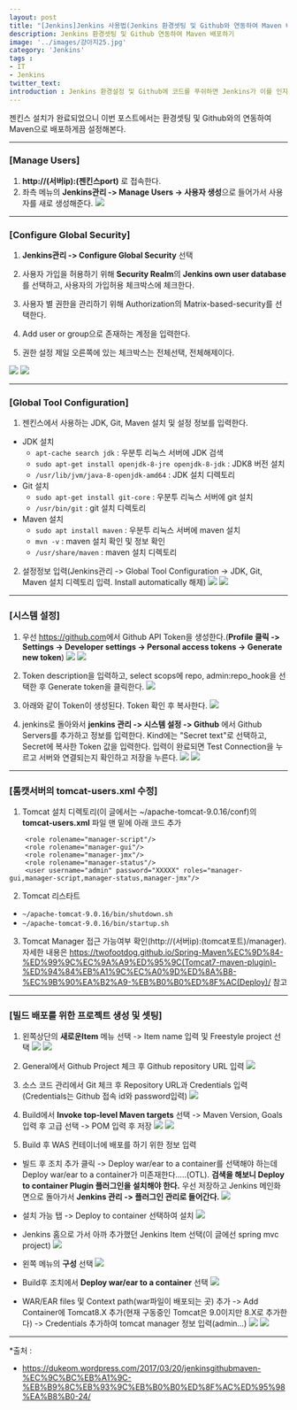 ```yaml
---
layout: post
title: "[Jenkins]Jenkins 사용법(Jenkins 환경셋팅 및 Github와 연동하여 Maven 배포하기)"
description: Jenkins 환경셋팅 및 Github 연동하여 Maven 배포하기
image: '../images/강아지25.jpg'
category: 'Jenkins'
tags : 
- IT
- Jenkins
twitter_text: 
introduction : Jenkins 환경설정 및 Github에 코드를 푸쉬하면 Jenkins가 이를 인지해서 자동으로 코드를 내려 받아서 Maven으로 배포하게끔 설정해보자.
---
```


젠킨스 설치가 완료되었으니 이번 포스트에서는 환경셋팅 및 Github와의 연동하여 Maven으로 배포하게끔 설정해본다.



_ _ _






### [Manage Users]

1) **http://(서버ip):(젠킨스port)** 로 접속한다.
2) 좌측 메뉴의 **Jenkins관리 -> Manage Users -> 사용자 생성**으로 들어가서 사용자를 새로 생성해준다.
![](../images/jenkins2_20190218_1.jpg)



_ _ _






### [Configure Global Security]

1) **Jenkins관리 -> Configure Global Security** 선택

2) 사용자 가입을 허용하기 위해 **Security Realm**의 **Jenkins own user database**를 선택하고, 사용자의 가입허용 체크박스에 체크한다.

3) 사용자 별 권한을 관리하기 위해 Authorization의 Matrix-based-security를 선택한다.

4) Add user or group으로 존재하는 계정을 입력한다.

5) 권한 설정 제일 오른쪽에 있는 체크박스는 전체선택, 전체해제이다.

![](../images/jenkins2_20190218_2.jpg)
![](../images/jenkins2_20190218_3.jpg)




_ _ _






### [Global Tool Configuration]

1) 젠킨스에서 사용하는 JDK, Git, Maven 설치 및 설정 정보를 입력한다.
- JDK 설치
	- `apt-cache search jdk` : 우분투 리눅스 서버에 JDK 검색
	- `sudo apt-get install openjdk-8-jre openjdk-8-jdk` : JDK8 버전 설치
	- `/usr/lib/jvm/java-8-openjdk-amd64` : JDK 설치 디렉토리
- Git 설치
	- `sudo apt-get install git-core` : 우분투 리눅스 서버에 git 설치
	- `/usr/bin/git` : git 설치 디렉토리
- Maven 설치
	- `sudo apt install maven` : 우분투 리눅스 서버에 maven 설치
	- `mvn -v` : maven 설치 확인 및 정보 확인
	- `/usr/share/maven` : maven 설치 디렉토리

2) 설정정보 입력(Jenkins관리 -> Global Tool Configuration -> JDK, Git, Maven 설치 디렉토리 입력. Install automatically 해제)
![](../images/jenkins2_20190218_4.jpg)
![](../images/jenkins2_20190218_5.jpg)

_ _ _






### [시스템 설정]

1) 우선 <https://github.com>에서 Github API Token을 생성한다.(**Profile 클릭 -> Settings -> Developer settings -> Personal access tokens -> Generate new token**)
![](../images/jenkins2_20190218_6.jpg)
![](../images/jenkins2_20190218_7.jpg)

2) Token description을 입력하고, select scops에 repo, admin:repo_hook을 선택한 후 Generate token을 클릭한다.
![](../images/jenkins2_20190218_8.jpg)

3) 아래와 같이 Token이 생성된다. Token 확인 후 복사한다.
![](../images/jenkins2_20190218_9.jpg)

4) jenkins로 돌아와서 **jenkins 관리 -> 시스템 설정 -> Github** 에서 Github Servers를 추가하고 정보를 입력한다. Kind에는 "Secret text"로 선택하고, Secret에 복사한 Token 값을 입력한다. 입력이 완료되면 Test Connection을 누르고 서버와 연결되는지 확인하고 저장을 누른다.
![](../images/jenkins2_20190218_10.jpg)
![](../images/jenkins2_20190218_11.jpg)



_ _ _



### [톰캣서버의 tomcat-users.xml 수정]
1) Tomcat 설치 디렉토리(이 글에서는 ~/apache-tomcat-9.0.16/conf)의 **tomcat-users.xml** 파일 맨 밑에 아래 코드 추가
```
    <role rolename="manager-script"/>
    <role rolename="manager-gui"/>
    <role rolename="manager-jmx"/>
    <role rolename="manager-status"/>
    <user username="admin" password="XXXXX" roles="manager-gui,manager-script,manager-status,manager-jmx"/>
```
2) Tomcat 리스타트
- `~/apache-tomcat-9.0.16/bin/shutdown.sh`
- `~/apache-tomcat-9.0.16/bin/startup.sh`

3) Tomcat Manager 접근 가능여부 확인(http://(서버ip):(tomcat포트)/manager). 
자세한 내용은 <https://twofootdog.github.io/Spring-Maven%EC%9D%84-%ED%99%9C%EC%9A%A9%ED%95%9C(Tomcat7-maven-plugin)-%ED%94%84%EB%A1%9C%EC%A0%9D%ED%8A%B8-%EC%9B%90%EA%B2%A9-%EB%B0%B0%ED%8F%AC(Deploy)/> 참고


_ _ _



### [빌드 배포를 위한 프로젝트 생성 및 셋팅]

1) 왼쪽상단의 **새로운Item** 메뉴 선택 -> Item name 입력 및 Freestyle project 선택 
![](../images/jenkins2_20190218_12.jpg)
![](../images/jenkins2_20190218_13.jpg)

2) General에서 Github Project 체크 후 Github repository URL 입력
![](../images/jenkins2_20190218_14.jpg)

3) 소스 코드 관리에서 Git 체크 후 Repository URL과 Credentials 입력(Credentials는 Github 접속 id와 password입력)
![](../images/jenkins2_20190218_15.jpg)

4) Build에서 **Invoke top-level Maven targets** 선택 -> Maven Version, Goals 입력 후 고급 선택 -> POM 입력 후 저장
![](../images/jenkins2_20190218_16.jpg)
![](../images/jenkins2_20190218_17.jpg)

5) Build 후 WAS 컨테이너에 배포를 하기 위한 정보 입력
- 빌드 후 조치 추가 클릭 -> Deploy war/ear to a container를 선택해야 하는데 Deploy war/ear to a container가 미존재한다.....(OTL). **검색을 해보니 Deploy to container Plugin 플러그인을 설치해야 한다.** 우선 저장하고 Jenkins 메인화면으로 돌아가서 **Jenkins 관리 -> 플러그인 관리로 들어간다.**
![](../images/jenkins2_20190218_18.jpg)

- 설치 가능 탭 -> Deploy to container 선택하여 설치
![](../images/jenkins2_20190218_19.jpg)

- Jenkins 홈으로 가서 아까 추가했던 Jenkins Item 선택(이 글에선 spring mvc project)
![](../images/jenkins2_20190218_20.jpg)

- 왼쪽 메뉴의 **구성** 선택
![](../images/jenkins2_20190218_21.jpg)

- Build후 조치에서 **Deploy war/ear to a container** 선택
![](../images/jenkins2_20190218_22.jpg)

- WAR/EAR files 및 Context path(war파일이 배포되는 곳) 추가 -> Add Container에 Tomcat8.X 추가(현재 구동중인 Tomcat은 9.0이지만 8.X로 추가한다) -> Credentials 추가하여 tomcat manager 정보 입력(admin...)
![](../images/jenkins2_20190218_23.jpg)
![](../images/jenkins2_20190218_24.jpg)





_ _ _



*출처 : 
- <https://dukeom.wordpress.com/2017/03/20/jenkinsgithubmaven-%EC%9C%BC%EB%A1%9C-%EB%B9%8C%EB%93%9C%EB%B0%B0%ED%8F%AC%ED%95%98%EA%B8%B0-24/>
